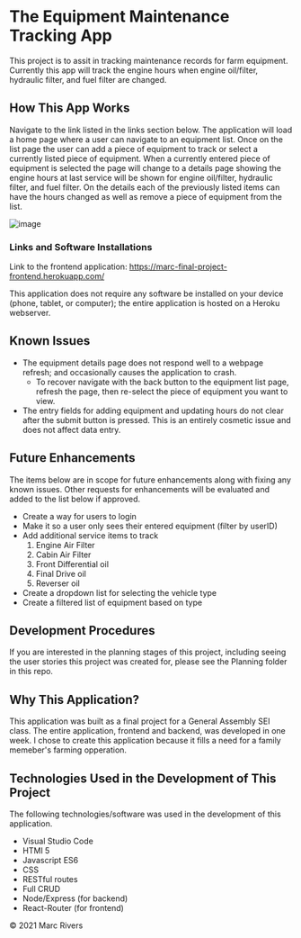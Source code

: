 # The Equipment Maintenance Tracking App

This project is to assit in tracking maintenance records for farm equipment. Currently this app will track the engine hours when engine oil/filter, hydraulic filter, and fuel filter are changed.

## How This App Works

Navigate to the link listed in the links section below. The application will load a home page where a user can navigate to an equipment list. Once on the list page the user can add a piece of equipment to track or select a currently listed piece of equipment. When a currently entered piece of equipment is selected the page will change to a details page showing the engine hours at last service will be shown for engine oil/filter, hydraulic filter, and fuel filter. On the details each of the previously listed items can have the hours changed as well as remove a piece of equipment from the list.

![image](https://user-images.githubusercontent.com/74468626/111559126-f5c57980-875d-11eb-9d44-ba20ed5140bc.png)

### Links and Software Installations 

Link to the frontend application: https://marc-final-project-frontend.herokuapp.com/

This application does not require any software be installed on your device (phone, tablet, or computer); the entire application is hosted on a Heroku webserver.


## Known Issues
- The equipment details page does not respond well to a webpage refresh; and occasionally causes the application to crash. 
    * To recover navigate with the back button to the equipment list page, refresh the page, then re-select the piece of equipment you want to view.
- The entry fields for adding equipment and updating hours do not clear after the submit button is pressed. This is an entirely cosmetic issue and does not affect data entry.


## Future Enhancements
The items below are in scope for future enhancements along with fixing any known issues. Other requests for enhancements will be evaluated and added to the list below if approved.

- Create a way for users to login
- Make it so a user only sees their entered equipment (filter by userID)
- Add additional service items to track
    1. Engine Air Filter
    2. Cabin Air Filter
    3. Front Differential oil
    4. Final Drive oil
    5. Reverser oil
- Create a dropdown list for selecting the vehicle type
- Create a filtered list of equipment based on type


## Development Procedures
If you are interested in the planning stages of this project, including seeing the user stories this project was created for, please see the Planning folder in this repo.

## Why This Application?
This application was built as a final project for a General Assembly SEI class. The entire application, frontend and backend, was developed in one week. I chose to create this application because it fills a need for a family memeber's farming opperation.



## Technologies Used in the Development of This Project
The following technologies/software was used in the development of this application. 

- Visual Studio Code
- HTMl 5
- Javascript ES6
- CSS
- RESTful routes
- Full CRUD
- Node/Express (for backend)
- React-Router (for frontend)


© 2021 Marc Rivers 